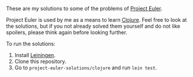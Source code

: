 These are my solutions to some of the problems of [Project Euler](http://projecteuler.net/).

Project Euler is used by me as a means to learn [Clojure](http://clojure.org/).
Feel free to look at the solutions, but if you not already solved them yourself
and do not like spoilers, please think again before looking further.

To run the solutions:

1. Install [Leiningen](https://github.com/technomancy/leiningen).
2. Clone this repository.
3. Go to <code>project-euler-solutions/clojure</code> and run <code>lein test</code>.

